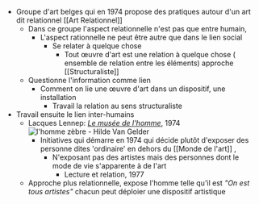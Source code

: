 - Groupe d'art belges qui en 1974 propose des pratiques autour d'un art dit relationnel [[Art Relationnel]]
	- Dans ce groupe l'aspect relationnelle n'est pas que entre humain,
		- L'aspect rationnelle ne peut être autre que dans le lien social
			- Se relater à quelque chose
				- Tout œuvre d'art est une relation à quelque chose ( ensemble de relation entre les éléments) approche [[Structuraliste]]
	- Questionne l'information comme lien
		- Comment on lie une œuvre d'art dans un dispositif, une installation
			- Travail la relation au sens structuraliste
- Travail ensuite le lien inter-humains
	- Lacques Lennep: [*Le musée de l'homme*](https://www.lennep.be/Lennep/Musee_de_lhomme.html), 1974 ![l'homme zèbre - Hilde Van Gelder](https://archive-magazine.jeudepaume.org/blogs/hildevangelder/files/2011/07/f1.jpg)
		- Initiatives qui démarre en 1974 qui décide plutôt d'exposer des personne dites 'ordinaire' en dehors du [[Monde de l'art]] ,
			- N'exposant pas des artistes mais des personnes dont le mode de vie s'apparente à de l'art
				- Lecture et relation, 1977
	- Approche plus relationnelle, expose l'homme telle qu'il est *"On est tous artistes"* chacun peut déploier une dispositif artistique